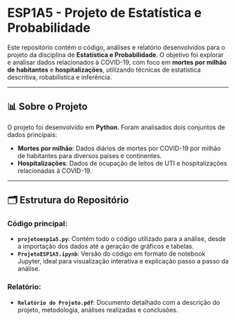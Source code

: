 # ESP1A5 - Projeto de Estatística e Probabilidade

Este repositório contém o código, análises e relatório desenvolvidos para o projeto da disciplina de **Estatística e Probabilidade**. O objetivo foi explorar e analisar dados relacionados à COVID-19, com foco em **mortes por milhão de habitantes** e **hospitalizações**, utilizando técnicas de estatística descritiva, robabilística e inferência.

---

## 📊 Sobre o Projeto

O projeto foi desenvolvido em **Python**. Foram analisados dois conjuntos de dados principais:
- **Mortes por milhão**: Dados diários de mortes por COVID-19 por milhão de habitantes para diversos países e continentes.
- **Hospitalizações**: Dados de ocupação de leitos de UTI e hospitalizações relacionadas à COVID-19.

---

## 🗂 Estrutura do Repositório

### Código principal:
- **`projetoesp1a5.py`**: Contém todo o código utilizado para a análise, desde a importação dos dados até a geração de gráficos e tabelas.
- **`ProjetoESP1A5.ipynb`**: Versão do código em formato de notebook Jupyter, ideal para visualização interativa e explicação passo a passo da análise.

### Relatório:
- **`Relatório do Projeto.pdf`**: Documento detalhado com a descrição do projeto, metodologia, análises realizadas e conclusões.
